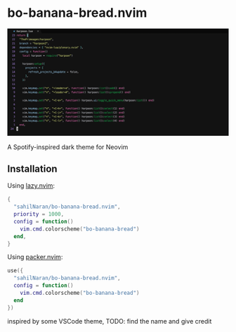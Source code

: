 # bo-banana-bread.nvim

![Screenshot](screenshot.png)

A Spotify-inspired dark theme for Neovim

## Installation

Using [lazy.nvim](https://github.com/folke/lazy.nvim):
```lua
{
  "sahilNaran/bo-banana-bread.nvim",
  priority = 1000,
  config = function()
    vim.cmd.colorscheme("bo-banana-bread")
  end,
}
```

Using [packer.nvim](https://github.com/wbthomason/packer.nvim):
```lua
use({
  "sahilNaran/bo-banana-bread.nvim",
  config = function()
    vim.cmd.colorscheme("bo-banana-bread")
  end
})
```


inspired by some VSCode theme, TODO: find the name and give credit

